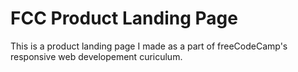 # FCC Product Landing Page
 This is a product landing page I made as a part of freeCodeCamp's responsive web developement curiculum.
